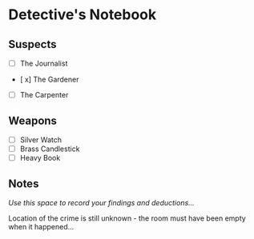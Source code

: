 # Detective's Notebook

## Suspects
- [ ] The Journalist
- [ x] The Gardener
- [ ] The Carpenter

## Weapons
- [ ] Silver Watch
- [ ] Brass Candlestick
- [ ] Heavy Book

## Notes
*Use this space to record your findings and deductions...*

Location of the crime is still unknown - the room must have been empty when it happened...
